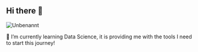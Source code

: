 ## Hi there 👋

<!--
**Fertor-res/Fertor-res** is a ✨ _special_ ✨ repository because its `README.md` (this file) appears on your GitHub profile.

Here are some ideas to get you started:

- 🔭 I’m currently working on ...
- 🌱 I’m currently learning ...
- 👯 I’m looking to collaborate on ...
- 🤔 I’m looking for help with ...
- 💬 Ask me about ...
- 📫 How to reach me: ...
- 😄 Pronouns: ...
- ⚡ Fun fact: ...
-->

![Unbenannt](https://github.com/user-attachments/assets/a311acfe-868a-42b2-bc4e-9aa76944e88c)

🌱 I’m currently learning Data Science, it is providing me with the tools I need to start this journey!
